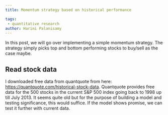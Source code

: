 ```yaml
---
title: Momentum strategy based on historical performance

tags: 
 - quantitative research
author: Harini Palanisamy
---
```


In this post, we will go over implementing a simple momentum strategy. The strategy simply picks top and bottom performing stocks to buy/sell as the case maybe. 

## Read stock data

I downloaded free data from quantquote from here: https://quantquote.com/historical-stock-data. Quantquote provides free data for the 500 stocks in the current S&P 500 index going back to 1998 up till July 2013. It seems quite old but for the purpose of building a model and testing significance, this would suffice. If the model shows promise, we can test it further with current data.

<script src="https://gist.github.com/harinipsamy/a235de29ec8a85e9a0ede01bb8774a57.js"></script>







